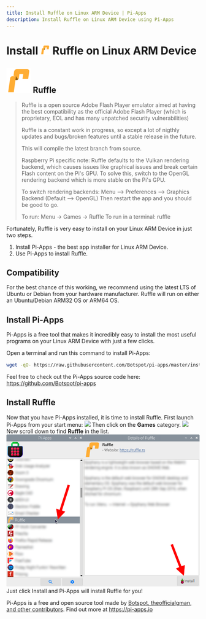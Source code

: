 ```yaml
---
title: Install Ruffle on Linux ARM Device | Pi-Apps
description: Install Ruffle on Linux ARM Device using Pi-Apps
---
```

<div class="simple-install-content content">

# Install <img src="/img/app-icons/Ruffle/icon-64.png" height=24> Ruffle on Linux ARM Device

## <img src="/img/app-icons/Ruffle/icon-64.png"> Ruffle
> Ruffle is a open source Adobe Flash Player emulator aimed at having the best compatibility as the official Adobe Flash Player (which is proprietary, EOL and has many unpatched security vulnerabilities)
> 
> Ruffle is a constant work in progress, so except a lot of nigthly updates and bugs/broken features until a stable release in the future.
> 
> This will compile the latest branch from source.
> 
> Raspberry Pi specific note: Ruffle defaults to the Vulkan rendering backend, which causes issues like graphical issues and break certain Flash content on the Pi's GPU. To solve this, switch to the OpenGL rendering backend which is more stable on the Pi's GPU.
> 
> To switch rendering backends:
> Menu --> Preferences --> Graphics Backend (Default --> OpenGL)
> Then restart the app and you should be good to go.
> 
> To run: Menu -> Games -> Ruffle
> To run in a terminal: ruffle

Fortunately, Ruffle is very easy to install on your Linux ARM Device in just two steps.
1. Install Pi-Apps - the best app installer for Linux ARM Device.
2. Use Pi-Apps to install Ruffle.
</div>
<div class="simple-install-content content">

## Compatibility
For the best chance of this working, we recommend using the latest LTS of Ubuntu or Debian from your hardware manufacturer.
Ruffle will run on either an Ubuntu/Debian ARM32 OS or ARM64 OS.
</div>
<div class="simple-install-content content">

## Install Pi-Apps

Pi-Apps is a free tool that makes it incredibly easy to install the most useful programs on your Linux ARM Device with just a few clicks.

Open a terminal and run this command to install Pi-Apps:
```bash
wget -qO- https://raw.githubusercontent.com/Botspot/pi-apps/master/install | bash
```
Feel free to check out the Pi-Apps source code here: https://github.com/Botspot/pi-apps
</div>
<div class="simple-install-content content">

## Install Ruffle

Now that you have Pi-Apps installed, it is time to install Ruffle.
First launch Pi-Apps from your start menu:
<img src="/img/start-menu.png">
Then click on the <b>Games</b> category.
<img src="/img/category-selections/Games.png">
Now scroll down to find <b>Ruffle</b> in the list.
<img src="/img/app-icons/Ruffle/app-selection.png">
Just click Install and Pi-Apps will install Ruffle for you!
</div>
<div class="simple-install-content content">

Pi-Apps is a free and open source tool made by [Botspot, theofficialgman, and other contributors](/about/#contributors). Find out more at https://pi-apps.io
</div>
